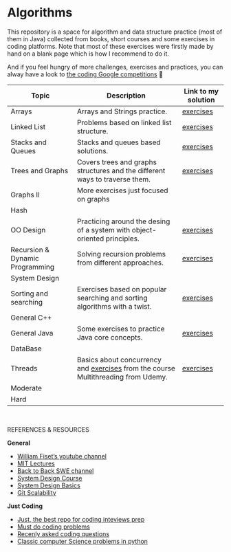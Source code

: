 # Algorithms
This repository is a space for algorithm and data structure practice (most of them in Java) collected from books, short courses and some exercises in coding platforms. Note that most of these exercises were firstly made by hand on a blank page which is how I recommend to do it. 

And if you feel hungry of more challenges, exercises and practices, you can alway have a look to [the coding Google competitions](https://codingcompetitions.withgoogle.com) :blue_heart:

Topic | Description | Link to my solution
--------------- | --------------- | ---------------
Arrays                | Arrays and Strings practice.                |[exercises](https://github.com/Luisa13/Algorithms/tree/main/Algorithms/Arrays)
Linked List           | Problems based on linked list structure.    |[exercises](https://github.com/Luisa13/Algorithms/tree/main/Algorithms/LinkedList)
Stacks and Queues     | Stacks and queues based solutions.             |[exercises](https://github.com/Luisa13/Algorithms/tree/main/Algorithms/Stacks)
Trees and Graphs      | Covers trees and graphs structures and the different ways to traverse them. |[exercises](https://github.com/Luisa13/Algorithms/tree/main/Algorithms/Trees)
Graphs II             | More exercises just focused on graphs |
Hash                  |              |[]()
OO Design             | Practicing around the desing of a system with object-oriented principles. |[exercises](https://github.com/Luisa13/Algorithms/tree/main/Algorithms/OODesign)
Recursion & Dynamic Programming  | Solving recursion problems from different approaches.  |[exercises](https://github.com/Luisa13/Algorithms/tree/main/Algorithms/RecursionAndDynamicP)
System Design         |              |[]()
Sorting and searching | Exercises based on popular searching and sorting algorithms with a twist. |[exercises](https://github.com/Luisa13/Algorithms/tree/main/Algorithms/SortingSearching)
General C++           |              |[]()
General Java          | Some exercises to practice Java core concepts. |[exercises](https://github.com/Luisa13/Algorithms/tree/main/Algorithms/JavaCore)
DataBase              |              |[]()
Threads               | Basics about concurrency and [exercises](https://github.com/Luisa13/Algorithms/tree/main/Algorithms/Threads/MultiThreading) from the course Multithreading from Udemy.  |[exercises](https://github.com/Luisa13/Algorithms/tree/main/Algorithms/Threads)
Moderate              |              |[]()
Hard                  |              |[]()





</br>

REFERENCES & RESOURCES

**General**
- [William Fiset’s youtube channel](https://www.youtube.com/channel/UCD8yeTczadqdARzQUp29PJw)
- [MIT Lectures](https://ocw.mit.edu/courses/electrical-engineering-and-computer-science/6-006-introduction-to-algorithms-fall-2011/lecture-videos/)
- [Back to Back SWE channel](https://www.youtube.com/c/BackToBackSWE/videos)
- [System Design Course](https://www.educative.io/courses/grokking-the-system-design-interview)
- [System Design Basics](https://github.com/donnemartin/system-design-primer)
- [Git Scalability](https://github.com/binhnguyennus/awesome-scalability)

**Just Coding**
* [Just, the best repo for coding inteviews prep](https://github.com/kdn251/interviews)
* [Must do coding problems](https://www.geeksforgeeks.org/must-do-coding-questions-for-companies-like-amazon-microsoft-adobe/)
* [Recenly asked coding questions](https://www.geeksforgeeks.org/recently-asked-interview-questions-in-product-based-companies/)
* [Classic computer Science problems in python](https://github.com/WillKoehrsen/classic_computer_science)
